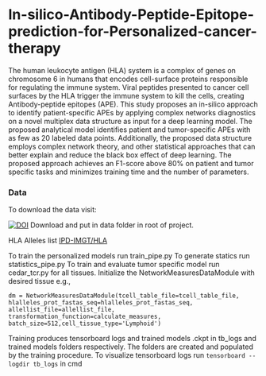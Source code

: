 # In-silico-Antibody-Peptide-Epitope-prediction-for-Personalized-cancer-therapy
The human leukocyte antigen (HLA) system is a complex of genes on chromosome 6 in humans that encodes cell-surface proteins responsible for regulating the immune system. Viral peptides presented to cancer cell surfaces by the HLA trigger the immune system to kill the cells, creating Antibody-peptide epitopes (APE). This study proposes an in-silico approach to identify patient-specific APEs by applying complex networks diagnostics on a novel multiplex data structure as input for a deep learning model. The proposed analytical model identifies patient and tumor-specific APEs with as few as 20 labeled data points. Additionally, the proposed data structure employs complex network theory, and other statistical approaches that can better explain and reduce the black box effect of deep learning. The proposed approach achieves an F1-score above 80% on patient and tumor specific tasks and minimizes training time and the number of parameters.


### Data
To download the data visit:

[![DOI](https://zenodo.org/badge/DOI/10.5281/zenodo.7652206.svg)](https://doi.org/10.5281/zenodo.7652206)
Download and put in data folder in root of project.

HLA Alleles list [IPD-IMGT/HLA](https://www.ebi.ac.uk/ipd/imgt/hla/download/)


To train the personalized models run train_pipe.py
To generate statics run statistics_pipe.py
To train and evaluate tumor specific model run cedar_tcr.py for all tissues. Initialize the NetworkMeasuresDataModule with desired tissue e.g.,

`dm = NetworkMeasuresDataModule(tcell_table_file=tcell_table_file, 
                                hlalleles_prot_fastas_seq=hlalleles_prot_fastas_seq,
                                allellist_file=allellist_file, 
                                transformation_function=calculate_measures,
                                batch_size=512,cell_tissue_type='Lymphoid') `

Training produces tensorboard logs and trained models .ckpt in tb_logs and trained models folders respectively.
The folders are created and populated by the training procedure.
To visualize tensorboard logs run `tensorboard --logdir tb_logs` in cmd